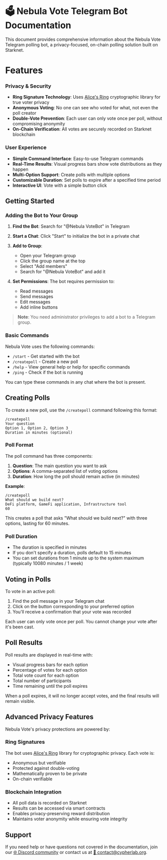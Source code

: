 # 🗳️ Nebula Vote Telegram Bot Documentation

This document provides comprehensive information about the Nebula Vote Telegram polling bot, a privacy-focused, on-chain polling solution built on Starknet.

# Features

### Privacy & Security
- **Ring Signature Technology**: Uses [Alice's Ring](https://github.com/Cypher-Laboratory/Alice-s-Ring/tree/main) cryptographic library for true voter privacy
- **Anonymous Voting**: No one can see who voted for what, not even the poll creator
- **Double-Vote Prevention**: Each user can only vote once per poll, without compromising anonymity
- **On-Chain Verification**: All votes are securely recorded on Starknet blockchain

### User Experience
- **Simple Command Interface**: Easy-to-use Telegram commands
- **Real-Time Results**: Visual progress bars show vote distributions as they happen
- **Multi-Option Support**: Create polls with multiple options
- **Customizable Duration**: Set polls to expire after a specified time period
- **Interactive UI**: Vote with a simple button click

## Getting Started

### Adding the Bot to Your Group

1. **Find the Bot**: Search for "@Nebula VoteBot" in Telegram
2. **Start a Chat**: Click "Start" to initialize the bot in a private chat
3. **Add to Group**: 
   - Open your Telegram group
   - Click the group name at the top
   - Select "Add members"
   - Search for "@Nebula VoteBot" and add it

4. **Set Permissions**: The bot requires permission to:
   - Read messages
   - Send messages
   - Edit messages
   - Add inline buttons

> **Note**: You need administrator privileges to add a bot to a Telegram group.

### Basic Commands

Nebula Vote uses the following commands:

- `/start` - Get started with the bot
- `/createpoll` - Create a new poll
- `/help` - View general help or help for specific commands
- `/ping` - Check if the bot is running

You can type these commands in any chat where the bot is present.

## Creating Polls

To create a new poll, use the `/createpoll` command following this format:

```
/createpoll
Your question
Option 1, Option 2, Option 3
Duration in minutes (optional)
```

### Poll Format

The poll command has three components:

1. **Question**: The main question you want to ask
2. **Options**: A comma-separated list of voting options
3. **Duration**: How long the poll should remain active (in minutes)

**Example**:
```
/createpoll
What should we build next?
DeFi platform, GameFi application, Infrastructure tool
60
```

This creates a poll that asks "What should we build next?" with three options, lasting for 60 minutes.

### Poll Duration

- The duration is specified in minutes
- If you don't specify a duration, polls default to 15 minutes
- You can set durations from 1 minute up to the system maximum (typically 10080 minutes / 1 week)

## Voting in Polls

To vote in an active poll:

1. Find the poll message in your Telegram chat
2. Click on the button corresponding to your preferred option
3. You'll receive a confirmation that your vote was recorded

Each user can only vote once per poll. You cannot change your vote after it's been cast.

## Poll Results

Poll results are displayed in real-time with:

- Visual progress bars for each option
- Percentage of votes for each option
- Total vote count for each option
- Total number of participants
- Time remaining until the poll expires

When a poll expires, it will no longer accept votes, and the final results will remain visible.

## Advanced Privacy Features

Nebula Vote's privacy protections are powered by:

### Ring Signatures
The bot uses [Alice's Ring](https://github.com/Cypher-Laboratory/Alice-s-Ring/tree/main) library for cryptographic privacy. Each vote is:
- Anonymous but verifiable
- Protected against double-voting
- Mathematically proven to be private
- On-chain verifiable

### Blockchain Integration
- All poll data is recorded on Starknet
- Results can be accessed via smart contracts
- Enables privacy-preserving reward distribution
- Maintains voter anonymity while ensuring vote integrity

## Support
If you need help or have questions not covered in the documentation, join our [🌐 Discord community](https://discord.gg/YpYquYTXsf) or contact us at [📧 contact@cypherlab.org](mailto:contact@cypherlab.org).